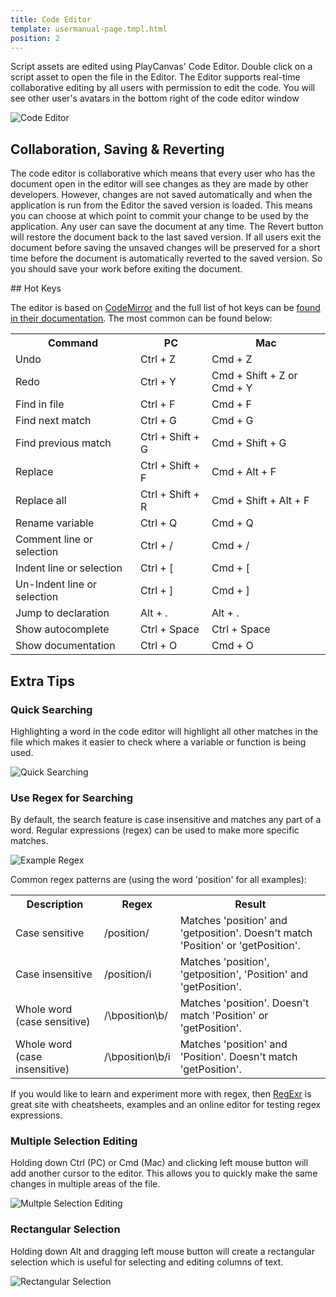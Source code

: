 ```yaml
---
title: Code Editor
template: usermanual-page.tmpl.html
position: 2
---
```


Script assets are edited using PlayCanvas' Code Editor. Double click on a script asset to open the file in the Editor. The Editor supports real-time collaborative editing by all users with permission to edit the code. You will see other user's avatars in the bottom right of the code editor window

![Code Editor][1]

## Collaboration, Saving & Reverting

The code editor is collaborative which means that every user who has the document open in the editor will see changes as they are made by other developers. However, changes are not saved automatically and when the application is run from the Editor the saved version is loaded. This means you can choose at which point to commit your change to be used by the application. Any user can save the document at any time. The Revert button will restore the document back to the last saved version. If all users exit the document before saving the unsaved changes will be preserved for a short time before the document is automatically reverted to the saved version. So you should save your work before exiting the document.

## Hot Keys

The editor is based on [CodeMirror][2] and the full list of hot keys can be [found in their documentation][3]. The most common can be found below:

<table class="table table-striped table-bordered">
<tr>
    <th>Command</th><th>PC</th><th>Mac</th>
</tr>
<tr>
    <td>Undo</td><td>Ctrl + Z</td><td>Cmd + Z</td>
</tr>
<tr>
    <td>Redo</td><td>Ctrl + Y</td><td>Cmd + Shift + Z or Cmd + Y</td>
</tr>
<tr>
    <td>Find in file</td><td>Ctrl + F</td><td>Cmd + F</td>
</tr>
<tr>
    <td>Find next match</td><td>Ctrl + G</td><td>Cmd + G</td>
</tr>
<tr>
    <td>Find previous match</td><td>Ctrl + Shift + G</td><td>Cmd + Shift + G</td>
</tr>
<tr>
    <td>Replace</td><td>Ctrl + Shift + F</td><td>Cmd + Alt + F</td>
</tr>
<tr>
    <td>Replace all</td><td>Ctrl + Shift + R</td><td>Cmd + Shift + Alt + F</td>
</tr>
<tr>
    <td>Rename variable</td><td>Ctrl + Q</td><td>Cmd + Q</td>
</tr>
<tr>
    <td>Comment line or selection</td><td>Ctrl + /</td><td>Cmd + /</td>
</tr>
<tr>
    <td>Indent line or selection</td><td>Ctrl + [</td><td>Cmd + [</td>
</tr>
<tr>
    <td>Un-Indent line or selection</td><td>Ctrl + ]</td><td>Cmd + ]</td>
</tr>
<tr>
    <td>Jump to declaration</td><td>Alt + .</td><td>Alt + .</td>
</tr>
<tr>
    <td>Show autocomplete</td><td>Ctrl + Space</td><td>Ctrl + Space</td>
</tr>
<tr>
    <td>Show documentation</td><td>Ctrl + O</td><td>Cmd + O</td>
</tr>
</table>

## Extra Tips

### Quick Searching

Highlighting a word in the code editor will highlight all other matches in the file which makes it easier to check where a variable or function is being used.

![Quick Searching][4]

### Use Regex for Searching

By default, the search feature is case insensitive and matches any part of a word. Regular expressions (regex) can be used to make more specific matches.

![Example Regex][5]

Common regex patterns are (using the word 'position' for all examples):
<table class="table table-striped table-bordered">
<tr>
    <th>Description</th><th>Regex</th><th>Result</th>
</tr>
<tr>
    <td>Case sensitive</td><td>/position/</td><td>Matches 'position' and 'getposition'. Doesn't match 'Position' or 'getPosition'.</td>
</tr>
<tr>
    <td>Case insensitive</td><td>/position/i</td><td>Matches 'position', 'getposition', 'Position' and 'getPosition'.</td>
</tr>
<tr>
    <td>Whole word (case sensitive)</td><td>/\bposition\b/</td><td>Matches 'position'. Doesn't match 'Position' or 'getPosition'.</td>
</tr>
<tr>
    <td>Whole word (case insensitive)</td><td>/\bposition\b/i</td><td>Matches 'position' and 'Position'. Doesn't match 'getPosition'.</td>
</tr>
</table>

If you would like to learn and experiment more with regex, then [RegExr][6] is great site with cheatsheets, examples and an online editor for testing regex expressions.

### Multiple Selection Editing

Holding down Ctrl (PC) or Cmd (Mac) and clicking left mouse button will add another cursor to the editor. This allows you to quickly make the same changes in multiple areas of the file.

![Multple Selection Editing][7]

### Rectangular Selection

Holding down Alt and dragging left mouse button will create a rectangular selection which is useful for selecting and editing columns of text.

![Rectangular Selection][8]

[1]: /images/user-manual/scripting/code-editor.jpg
[2]: https://codemirror.net/index.html
[3]: https://codemirror.net/doc/manual.html#keymaps
[4]: /images/user-manual/scripting/code-editor-quick-searching.gif
[5]: /images/user-manual/scripting/code-editor-example-regex.png
[6]: http://regexr.com/
[7]: /images/user-manual/scripting/code-editor-multiple-selection.gif
[8]: /images/user-manual/scripting/code-editor-rectangular-selection.gif